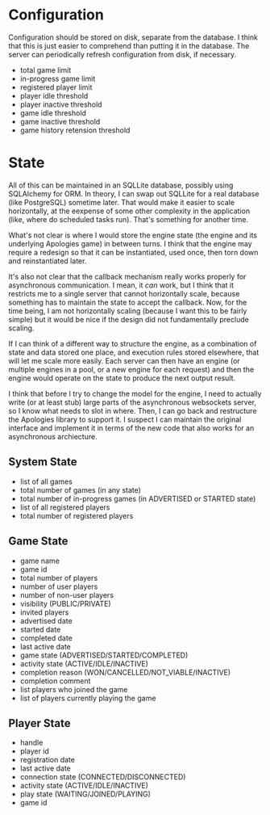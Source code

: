 # Configuration

Configuration should be stored on disk, separate from the database.  I think
that this is just easier to comprehend than putting it in the database. The
server can periodically refresh configuration from disk, if necessary.  

- total game limit
- in-progress game limit
- registered player limit
- player idle threshold
- player inactive threshold
- game idle threshold
- game inactive threshold
- game history retension threshold

# State

All of this can be maintained in an SQLLite database, possibly using SQLAlchemy
for ORM.  In theory, I can swap out SQLLite for a real database (like
PostgreSQL) sometime later.  That would make it easier to scale horizontally,
at the eexpense of some other complexity in the application (like, where do
scheduled tasks run).  That's something for another time.

What's not clear is where I would store the engine state (the engine and its
underlying Apologies game) in between turns.  I think that the engine may
require a redesign so that it can be instantiated, used once, then torn down
and reinstantiated later.  

It's also not clear that the callback mechanism really works properly for
asynchronous communication.  I mean, it _can_ work, but I think that it
restricts me to a single server that cannot horizontally scale, because
something has to maintain the state to accept the callback.  Now, for the time
being, I am not horizontally scaling (because I want this to be fairly simple)
but it would be nice if the design did not fundamentally preclude scaling.

If I can think of a different way to structure the engine, as a combination of
state and data stored one place, and execution rules stored elsewhere, that
will let me scale more easily.  Each server can then have an engine (or
multiple engines in a pool, or a new engine for each request) and then the
engine would operate on the state to produce the next output result.

I think that before I try to change the model for the engine, I need to
actually write (or at least stub) large parts of the asynchronous websockets
server, so I know what needs to slot in where.  Then, I can go back and
restructure the Apologies library to support it.  I suspect I can maintain
the original interface and implement it in terms of the new code that also
works for an asynchronous archiecture.

## System State

- list of all games
- total number of games (in any state)
- total number of in-progress games (in ADVERTISED or STARTED state)
- list of all registered players
- total number of registered players

## Game State

- game name
- game id
- total number of players
- number of user players
- number of non-user players
- visibility (PUBLIC/PRIVATE)
- invited players
- advertised date
- started date
- completed date
- last active date
- game state (ADVERTISED/STARTED/COMPLETED)
- activity state (ACTIVE/IDLE/INACTIVE)
- completion reason (WON/CANCELLED/NOT_VIABLE/INACTIVE)
- completion comment
- list players who joined the game
- list of players currently playing the game

## Player State

- handle
- player id
- registration date
- last active date
- connection state (CONNECTED/DISCONNECTED)
- activity state (ACTIVE/IDLE/INACTIVE)
- play state (WAITING/JOINED/PLAYING)
- game id
